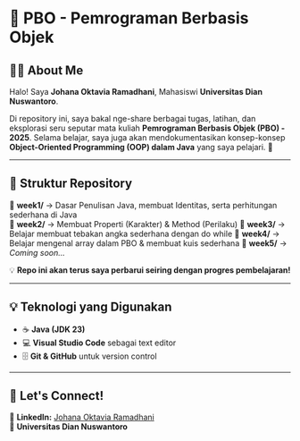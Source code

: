 # 📌 PBO - Pemrograman Berbasis Objek  

## 👩‍💻 About Me  
Halo! Saya **Johana Oktavia Ramadhani**, Mahasiswi **Universitas Dian Nuswantoro**.  

Di repository ini, saya bakal nge-share berbagai tugas, latihan, dan eksplorasi seru seputar mata kuliah **Pemrograman Berbasis Objek (PBO) - 2025**. Selama belajar, saya juga akan mendokumentasikan konsep-konsep **Object-Oriented Programming (OOP) dalam Java** yang saya pelajari. 🚀  

---

## 📂 Struktur Repository  
📁 **week1/** → Dasar Penulisan Java, membuat Identitas, serta perhitungan sederhana di Java  
📁 **week2/** → Membuat Properti (Karakter) & Method (Perilaku)
📁 **week3/** → Belajar membuat tebakan angka sederhana dengan do while
📁 **week4/** → Belajar mengenal array dalam PBO & membuat kuis sederhana
📁 **week5/** → *Coming soon...*  


💡 **Repo ini akan terus saya perbarui seiring dengan progres pembelajaran!**  

---

## 💡 Teknologi yang Digunakan  
- ☕ **Java (JDK 23)**  
- 💻 **Visual Studio Code** sebagai text editor  
- 🗄 **Git & GitHub** untuk version control  

---

## 🔗 Let's Connect!  
📧 **LinkedIn:** [Johana Oktavia Ramadhani](https://www.linkedin.com/in/johanaoktavia)  
📍 **Universitas Dian Nuswantoro** 
